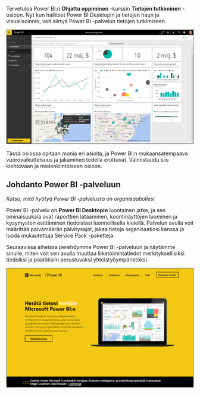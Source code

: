 Tervetuloa Power BI:n **Ohjattu oppiminen** -kurssin **Tietojen tutkiminen** -osioon. Nyt kun hallitset Power BI Desktopin ja tietojen haun ja visualisoinnin, voit siirtyä Power BI -palvelun tietojen tutkimiseen.

![](media/4-0-intro-power-bi-service/4-0_2.png)

Tässä osiossa opitaan monia eri asioita, ja Power BI:n mukaansatempaava vuorovaikutteisuus ja jakaminen todella erottuvat. Valmistaudu siis kiehtovaan ja mielenkiintoiseen osioon.

## <a name="introduction-to-the-power-bi-service"></a>Johdanto Power BI -palveluun
*Katso, mitä hyötyä Power BI -palvelusta on organisaatiollesi*

Power BI -palvelu on **Power BI Desktopin** luontainen jatke, ja sen ominaisuuksia ovat raporttien lataaminen, koontinäyttöjen luominen ja kysymysten esittäminen tiedoistasi luonnollisella kielellä. Palvelun avulla voit määrittää päivämäärän päivitysajat, jakaa tietoja organisaatiosi kanssa ja luoda mukautettuja Service Pack -paketteja.

Seuraavissa aiheissa perehdymme Power BI -palveluun ja näytämme sinulle, miten voit sen avulla muuttaa liiketoimintatiedot merkityksellisiksi tiedoiksi ja päätöksiin perustuvaksi yhteistyöympäristöksi.

![](media/4-0-intro-power-bi-service/4-0_1.png)


